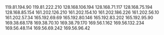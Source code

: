 119.81.194.90
119.81.222.210
128.168.106.194
128.168.71.117
128.168.75.194
128.168.85.154
161.202.126.210
161.202.154.10
161.202.186.226
161.202.56.10
161.202.57.34
165.192.69.69
165.192.80.146
165.192.83.202
165.192.95.90
169.38.68.178
169.38.70.10
169.38.79.170
169.56.1.162
169.56.132.234
169.56.48.114
169.56.69.242
169.56.96.42
